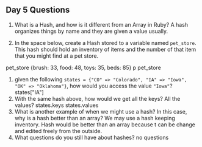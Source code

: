 ## Day 5 Questions

1. What is a Hash, and how is it different from an Array in Ruby?
A hash organizes things by name and they are given a value usually.

1. In the space below, create a Hash stored to a variable named `pet_store`.  This hash should hold an inventory of items and the number of that item that you might find at a pet store.

pet_store {brush: 33, food: 48, toys: 35, beds: 85}
p pet_store

1. given the following `states = {"CO" => "Colorado", "IA" => "Iowa", "OK" => "Oklahoma"}`, how would you access the value `"Iowa"`?
states["IA"]
1. With the same hash above, how would we get all the keys?  All the values?
states.keys
states.values
1. What is another example of when we might use a hash?  In this case, why is a hash better than an array?
We may use a hash keeping inventory. Hash would be better than an array because t can be change and edited freely from the outside.
1. What questions do you still have about hashes?
no questions 
